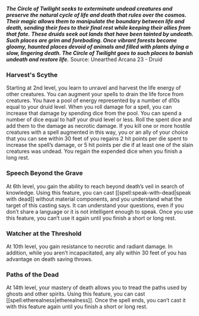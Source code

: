 ***The Circle of Twilight seeks to exterminate undead creatures and preserve the natural cycle of life and death that rules over the cosmos. Their magic allows them to manipulate the boundary between life and death, sending their foes to their final rest while keeping their allies from that fate.***
***These druids seek out lands that have been tainted by undeath. Such places are grim and foreboding. Once vibrant forests become gloomy, haunted places devoid of animals and filled with plants dying a slow, lingering death. The Circle of Twilight goes to such places to banish undeath and restore life.***
Source: Unearthed Arcana 23 - Druid
### Harvest's Scythe
Starting at 2nd level, you learn to unravel and harvest the life energy of other creatures. You can augment your spells to drain the life force from creatures. You have a pool of energy represented by a number of d10s equal to your druid level.
When you roll damage for a spell, you can increase that damage by spending dice from the pool. You can spend a number of dice equal to half your druid level or less. Roll the spent dice and add them to the damage as necrotic damage. If you kill one or more hostile creatures with a spell augmented in this way, you or an ally of your choice that you can see within 30 feet of you regains 2 hit points per die spent to increase the spell’s damage, or 5 hit points per die if at least one of the slain creatures was undead.
You regain the expended dice when you finish a long rest.
### Speech Beyond the Grave
At 6th level, you gain the ability to reach beyond death’s veil in search of knowledge. Using this feature, you can cast [[spell:speak-with-dead|speak with dead]] without material components, and you understand what the target of this casting says. It can understand your questions, even if you don’t share a language or it is not intelligent enough to speak.
Once you use this feature, you can’t use it again until you finish a short or long rest.
### Watcher at the Threshold
At 10th level, you gain resistance to necrotic and radiant damage. In addition, while you aren’t incapacitated, any ally within 30 feet of you has advantage on death saving throws.
### Paths of the Dead
At 14th level, your mastery of death allows you to tread the paths used by ghosts and other spirits. Using this feature, you can cast [[spell:etherealness|etherealness]]. Once the spell ends, you can’t cast it with this feature again until you finish a short or long rest.